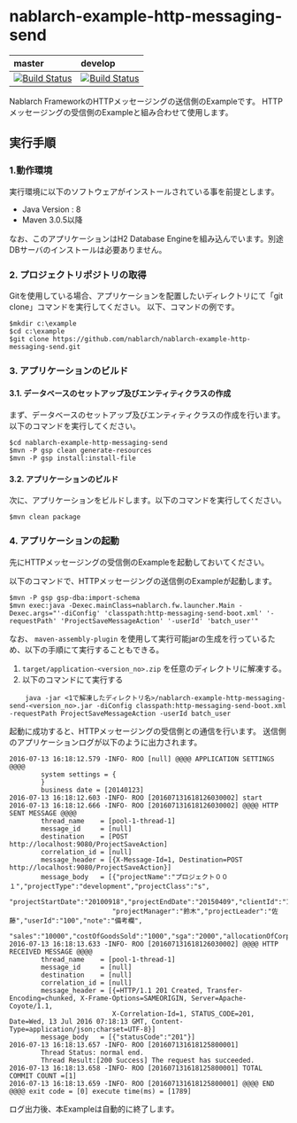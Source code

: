 nablarch-example-http-messaging-send
======================================

| master | develop |
|:-----------|:------------|
|[![Build Status](https://travis-ci.org/nablarch/nablarch-example-http-messaging-send.svg?branch=master)](https://travis-ci.org/nablarch/nablarch-example-http-messaging-send)|[![Build Status](https://travis-ci.org/nablarch/nablarch-example-http-messaging-send.svg?branch=develop)](https://travis-ci.org/nablarch/nablarch-example-http-messaging-send)|

Nablarch FrameworkのHTTPメッセージングの送信側のExampleです。
HTTPメッセージングの受信側のExampleと組み合わせて使用します。

## 実行手順

### 1.動作環境
実行環境に以下のソフトウェアがインストールされている事を前提とします。
* Java Version : 8
* Maven 3.0.5以降

なお、このアプリケーションはH2 Database Engineを組み込んでいます。別途DBサーバのインストールは必要ありません。

### 2. プロジェクトリポジトリの取得
Gitを使用している場合、アプリケーションを配置したいディレクトリにて「git clone」コマンドを実行してください。
以下、コマンドの例です。

    $mkdir c:\example
    $cd c:\example
    $git clone https://github.com/nablarch/nablarch-example-http-messaging-send.git 

### 3. アプリケーションのビルド
#### 3.1. データベースのセットアップ及びエンティティクラスの作成
まず、データベースのセットアップ及びエンティティクラスの作成を行います。以下のコマンドを実行してください。

    $cd nablarch-example-http-messaging-send
    $mvn -P gsp clean generate-resources
    $mvn -P gsp install:install-file

#### 3.2. アプリケーションのビルド
次に、アプリケーションをビルドします。以下のコマンドを実行してください。

    $mvn clean package

### 4. アプリケーションの起動

先にHTTPメッセージングの受信側のExampleを起動しておいてください。

以下のコマンドで、HTTPメッセージングの送信側のExampleが起動します。

    $mvn -P gsp gsp-dba:import-schema
    $mvn exec:java -Dexec.mainClass=nablarch.fw.launcher.Main -Dexec.args="'-diConfig' 'classpath:http-messaging-send-boot.xml' '-requestPath' 'ProjectSaveMessageAction' '-userId' 'batch_user'"
    
なお、 `maven-assembly-plugin` を使用して実行可能jarの生成を行っているため、以下の手順にて実行することもできる。

1. ``target/application-<version_no>.zip`` を任意のディレクトリに解凍する。
2. 以下のコマンドにて実行する

  ```
      java -jar <1で解凍したディレクトリ名>/nablarch-example-http-messaging-send-<version_no>.jar -diConfig classpath:http-messaging-send-boot.xml -requestPath ProjectSaveMessageAction -userId batch_user
  ```
    

起動に成功すると、HTTPメッセージングの受信側との通信を行います。
送信側のアプリケーションログが以下のように出力されます。


    2016-07-13 16:18:12.579 -INFO- ROO [null] @@@@ APPLICATION SETTINGS @@@@
            system settings = {
            }
            business date = [20140123]
    2016-07-13 16:18:12.603 -INFO- ROO [201607131618126030002] start
    2016-07-13 16:18:12.666 -INFO- ROO [201607131618126030002] @@@@ HTTP SENT MESSAGE @@@@
            thread_name    = [pool-1-thread-1]
            message_id     = [null]
            destination    = [POST http://localhost:9080/ProjectSaveAction]
            correlation_id = [null]
            message_header = [{X-Message-Id=1, Destination=POST http://localhost:9080/ProjectSaveAction}]
            message_body   = [{"projectName":"プロジェクト００１","projectType":"development","projectClass":"s",
                              "projectStartDate":"20100918","projectEndDate":"20150409","clientId":"1",
                              "projectManager":"鈴木","projectLeader":"佐藤","userId":"100","note":"備考欄",
                              "sales":"10000","costOfGoodsSold":"1000","sga":"2000","allocationOfCorpExpenses":"3000"}]
    2016-07-13 16:18:13.633 -INFO- ROO [201607131618126030002] @@@@ HTTP RECEIVED MESSAGE @@@@
            thread_name    = [pool-1-thread-1]
            message_id     = [null]
            destination    = [null]
            correlation_id = [null]
            message_header = [{=HTTP/1.1 201 Created, Transfer-Encoding=chunked, X-Frame-Options=SAMEORIGIN, Server=Apache-Coyote/1.1,
                              X-Correlation-Id=1, STATUS_CODE=201, Date=Wed, 13 Jul 2016 07:18:13 GMT, Content-Type=application/json;charset=UTF-8}]
            message_body   = [{"statusCode":"201"}]
    2016-07-13 16:18:13.657 -INFO- ROO [201607131618125800001]
            Thread Status: normal end.
            Thread Result:[200 Success] The request has succeeded.
    2016-07-13 16:18:13.658 -INFO- ROO [201607131618125800001] TOTAL COMMIT COUNT =[1]
    2016-07-13 16:18:13.659 -INFO- ROO [201607131618125800001] @@@@ END @@@@ exit code = [0] execute time(ms) = [1789]

ログ出力後、本Exampleは自動的に終了します。
